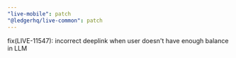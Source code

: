 ```yaml
---
"live-mobile": patch
"@ledgerhq/live-common": patch
---
```


fix(LIVE-11547): incorrect deeplink when user doesn't have enough balance in LLM
